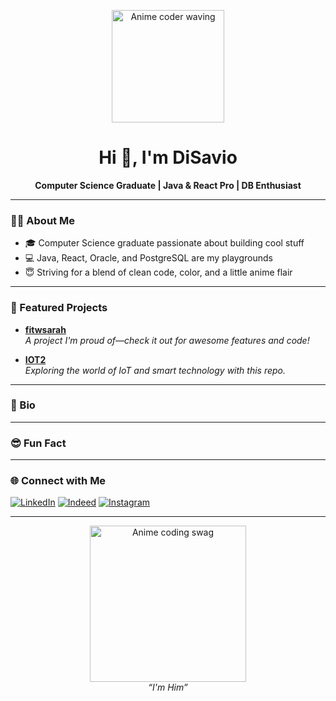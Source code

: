 <!--
👋 Hi there! I'm DiSavio
-->

<p align="center">
  <img src="https://external-content.duckduckgo.com/iu/?u=https%3A%2F%2Fcdn3.emoji.gg%2Femojis%2F3157-goat.png&f=1&nofb=1&ipt=f275130daf5f93bfbfb75728a258174469759b0cf49d42213846fee982b19d33" width="180px" alt="Anime coder waving" width="180px" alt="Anime coder waving"/>
</p>

<h1 align="center">Hi 👋, I'm DiSavio</h1>
<p align="center">
  <b>Computer Science Graduate | Java & React Pro | DB Enthusiast</b>
</p>

---

### 🧑‍💻 About Me

- 🎓 Computer Science graduate passionate about building cool stuff
- 💻 Java, React, Oracle, and PostgreSQL are my playgrounds
- 😇 Striving for a blend of clean code, color, and a little anime flair

---

### 🚀 Featured Projects

- [**fitwsarah**](https://github.com/DiSavio/fitwsarah)  
  _A project I'm proud of—check it out for awesome features and code!_

- [**IOT2**](https://github.com/DiSavio/IOT2)  
  _Exploring the world of IoT and smart technology with this repo._

---

### 👾 Bio



---

### 😎 Fun Fact



---

### 🌐 Connect with Me

[![LinkedIn](https://img.shields.io/badge/LinkedIn-blue?logo=linkedin)](YOUR_LINKEDIN_URL)
[![Indeed](https://img.shields.io/badge/Indeed-003A9B?logo=indeed&logoColor=white)](YOUR_INDEED_URL)
[![Instagram](https://img.shields.io/badge/Instagram-E4405F?logo=instagram&logoColor=white)](YOUR_INSTAGRAM_URL)

<!-- Add more social/professional links above as needed -->

---

<p align="center">
  <img src="https://media.giphy.com/media/LMt9638dO8dftAjtco/giphy.gif" width="250px" alt="Anime coding swag"/>
  <br>
  <i>“I'm Him”</i>
</p>

<!--
Minimalist, colorful, and anime-inspired - just like my code!
-->
